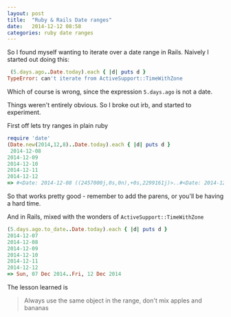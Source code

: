 ```yaml
---
layout: post
title:  "Ruby & Rails Date ranges"
date:   2014-12-12 08:58
categories: ruby date ranges
---
```


So I found myself wanting to iterate over a date range in Rails. Naively I
started out doing this:

```ruby
 (5.days.ago..Date.today).each { |d| puts d }
TypeError: can't iterate from ActiveSupport::TimeWithZone
```
Which of course is wrong, since the expression ``` 5.days.ago ``` is not a date.

Things weren't entirely obvious. So I broke out irb, and started to experiment.

First off lets try ranges in plain ruby

```ruby
require 'date'
(Date.new(2014,12,8)..Date.today).each { |d| puts d }
 2014-12-08
2014-12-09
2014-12-10
2014-12-11
2014-12-12
=> #<Date: 2014-12-08 ((2457000j,0s,0n),+0s,2299161j)>..#<Date: 2014-12-12 ((2457004j,0s,0n),+0s,2299161j)>
```

So that works pretty good - remember to add the parens, or you'll be having a hard time.

And in Rails, mixed with the wonders of ``` ActiveSupport::TimeWithZone ```

```ruby
(5.days.ago.to_date..Date.today).each { |d| puts d }
2014-12-07
2014-12-08
2014-12-09
2014-12-10
2014-12-11
2014-12-12
=> Sun, 07 Dec 2014..Fri, 12 Dec 2014
```

The lesson learned is

> Always use the same object in the range, don't mix apples and bananas

